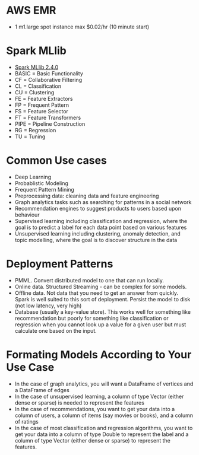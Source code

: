 # AWS EMR

* 1 m1.large spot instance max $0.02/hr (10 minute start)

# Spark MLlib
  
* [Spark MLlib 2.4.0](https://spark.apache.org/docs/latest/ml-guide.html)
* BASIC = Basic Functionality
* CF = Collaborative Filtering
* CL = Classification
* CU = Clustering
* FE = Feature Extractors
* FP = Frequent Pattern
* FS = Feature Selector
* FT = Feature Transformers
* PIPE = Pipeline Construction
* RG = Regression
* TU = Tuning

# Common Use cases

* Deep Learning
* Probablistic Modeling
* Frequent Pattern Mining
* Preprocessing data: cleaning data and feature engineering
* Graph analytics tasks such as searching for patterns in a social network
* Recommendation engines to suggest products to users based upon behaviour
* Supervised learning including classification and regression, where the goal is to predict a label for each data point based on various features
* Unsupervised learning including clustering, anomaly detection, and topic modelling, where the goal is to discover structure in the data

# Deployment Patterns

* PMML.  Convert distributed model to one that can run locally.
* Online data.  Structured Streaming - can be complex for some models.
* Offline data.  Not data that you need to get an answer from quickly.  Spark is well suited to this sort of deployment.  Persist the model to disk (not low latency, very high)
* Database (usually a key-value store).  This works well for something like recommendation but poorly for something like classification or regression when you cannot look up a value for a given user but must calculate one based on the input.

# Formating Models According to Your Use Case

* In the case of graph analytics, you will want a DataFrame of vertices and a DataFrame of edges
* In the case of unsupervised learning, a column of type Vector (either dense or sparse) is needed to represent the features
* In the case of recommendations, you want to get your data into a column of users, a column of items (say movies or books), and a column of ratings
* In the case of most classification and regression algorithms, you want to get your data into a column of type Double to represent the label and a column of type Vector (either dense or sparse) to represent the features.

